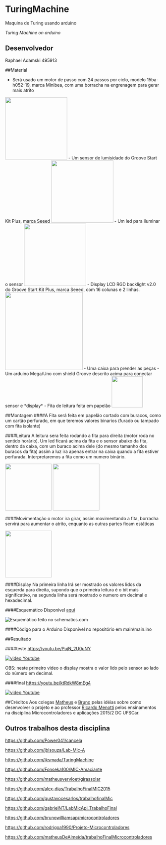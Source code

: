 # TuringMachine
Maquina de Turing usando arduino

*Turing Machine on arduino*


## Desenvolvedor
Raphael Adamski 495913

##Material
 - Será usado um motor de passo com 24 passos por ciclo, modelo 15ba-h052-19, marca Minibea, com uma borracha na engrenagem para gerar mais atrito
 
 <img src="http://i.imgur.com/42vLGos.jpg" width="200">
 - Um sensor de lumisidade do Groove Start Kit Plus, marca Seeed
 
 <img src="http://www.seeedstudio.com/wiki/images/thumb/1/1c/Twig-Light.jpg/400px-Twig-Light.jpg" width="200">
 - Um led para iluminar o sensor
 
 <img src="http://www.seeedstudio.com/wiki/images/thumb/e/e0/LED1.jpg/400px-LED1.jpg" width="200">
 - Display LCD RGD backlight v2.0 do Groove Start Kit Plus, marca Seeed, com 16 colunas e 2 linhas.

 <img src="http://www.seeedstudio.com/wiki/images/thumb/0/03/Serial_LEC_RGB_Backlight_Lcd.jpg/400px-Serial_LEC_RGB_Backlight_Lcd.jpg" width="250">
 - Uma caixa para prender as peças
 - Um arduino Mega/Uno com shield Groove descrito acima para conectar sensor e *display*
 - Fita de leitura feita em papelão
 
 <img src="http://i.imgur.com/U6ygEub.jpg?2" height="100">

##Montagem
####A Fita
  será feita em papelão cortado com buracos, como um cartão perfurado, em que teremos valores binarios (furado ou tampado com fita isolante)

####Leitura
  A leitura sera feita rodando a fita para direita (motor roda no sentido horário).
  Um led ficará acima da fita e o sensor abaixo da fita, dentro da caixa, com um buraco acima dele (do mesmo tamanho dos buracos da fita) assim a luz ira apenas entrar na caixa quando a fita estiver perfurada.
  Interpretaremos a fita como um numero binário.
  
  <img src="http://i.imgur.com/E7bNhNx.jpg" height="150">
  <img src="http://i.imgur.com/H4tLidi.jpg" height="150">

####Movimentação
  o motor ira girar, assim movimentando a fita, borracha servirá para aumentar o atrito, enquanto as outras partes ficam estáticas
  
  <img src="http://i.imgur.com/lEEKaYy.jpg" height="150">

####Display
  Na primeira linha Irá ser mostrado os valores lidos da esquerda para direita, supondo que o primeira leitura é o bit mais significativo, na segunda linha será mostrado o numero em decimal e hexadecimal.

####Esquemático
  Disponivel [aqui](http://schematics.com/project/turingmachine-24706/)
  
  ![Esquemático feito no schematics.com](http://i.imgur.com/qZa9w4y.png?1)

####Código para o Arduino
  Disponível no repositório em main\main.ino
   
##Resultado

####teste
https://youtu.be/PujN_2U0uNY

[![video Youtube](http://img.youtube.com/vi/PujN_2U0uNY/0.jpg)](https://youtu.be/PujN_2U0uNY)

OBS: neste primeiro video o display mostra o valor lido pelo sensor ao lado do número em decimal.

####final
https://youtu.be/ktRdkW8mEg4

[![video Youtube](http://img.youtube.com/vi/ktRdkW8mEg4/0.jpg)](https://youtu.be/ktRdkW8mEg4)


##Créditos
  Aos colegas [Matheus](https://github.com/matheusvervloet) e [Bruno](https://github.com/brunowilliamsap) pelas idéias sobre como desenvolver o projeto e ao professor [Ricardo Menotti](https://github.com/menotti) pelos ensinamentos na disciplina Microcontroladores e aplicações 2015/2 DC UFSCar.

## Outros trabalhos desta disciplina

https://github.com/Power041/cancela

https://github.com/jblsouza/Lab-Mic-A

https://github.com/iksmada/TuringMachine

https://github.com/Fonseka100/MIC-Amaciante

https://github.com/matheusvervloet/girassolar

https://github.com/alex-dias/TrabalhoFinalMIC2015

https://github.com/gustavocesarlos/trabalhofinalMic

https://github.com/gabrielNT/LabMicApl_TrabalhoFinal

https://github.com/brunowilliamsap/microcontroladores

https://github.com/rodrigoa1990/Projeto-Microcontroladores

https://github.com/matheusDeAlmeida/trabalhoFinalMicrocontroladores

